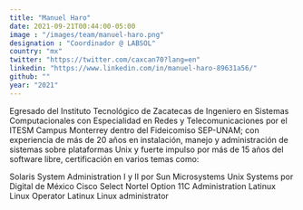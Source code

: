 ```yaml
---
title: "Manuel Haro"
date: 2021-09-21T00:44:00-05:00
image : "/images/team/manuel-haro.png"
designation : "Coordinador @ LABSOL"
country: "mx"
twitter: "https://twitter.com/caxcan70?lang=en"
linkedin: "https://www.linkedin.com/in/manuel-haro-89631a56/"
github: ""
year: "2021"
---
```


Egresado del Instituto Tecnológico de Zacatecas de Ingeniero en Sistemas Computacionales con Especialidad en Redes y Telecomunicaciones por el ITESM Campus Monterrey dentro del Fideicomiso SEP-UNAM; con experiencia de más de 20 años en instalación, manejo y administración de sistemas sobre plataformas Unix y fuerte impulso por más de 15 años del software libre, certificación en varios temas como:

Solaris System Administration I y II por Sun Microsystems
Unix Systems por Digital de México
Cisco Select
Nortel Option 11C Administration
Latinux Linux Operator
Latinux Linux administrator 